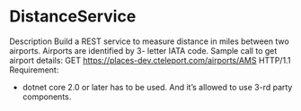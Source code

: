 # DistanceService

Description
Build a REST service to measure distance in miles between two airports. Airports are identified by 3-
letter IATA code.
Sample call to get airport details:
GET https://places-dev.cteleport.com/airports/AMS HTTP/1.1
Requirement:
- dotnet core 2.0 or later has to be used.
And it’s allowed to use 3-rd party components.
